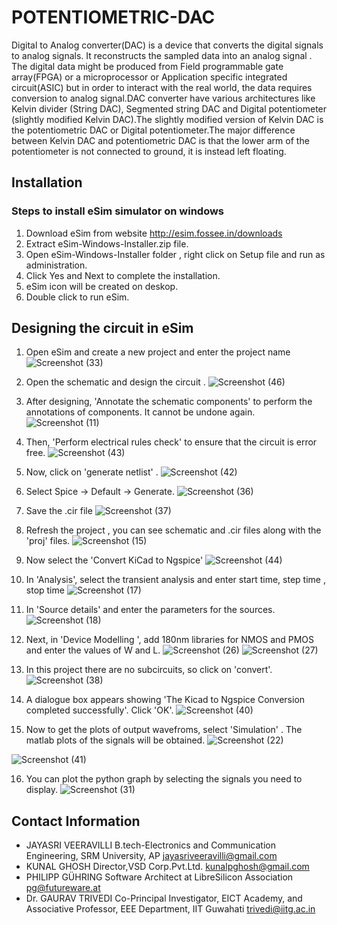 # POTENTIOMETRIC-DAC
Digital to Analog converter(DAC) is a device that converts the digital signals to analog signals. It reconstructs the sampled data into an analog signal . The digital data might be produced from Field programmable gate array(FPGA) or a microprocessor or Application specific integrated circuit(ASIC) but in order to interact with the real world, the data requires conversion to analog signal.DAC converter have various architectures like Kelvin divider (String DAC), Segmented string DAC and Digital potentiometer (slightly modified Kelvin DAC).The slightly modified version of Kelvin DAC is the potentiometric DAC or Digital potentiometer.The major difference between Kelvin DAC and potentiometric DAC is that the lower arm of the potentiometer is not connected to ground, it is instead left floating.

## Installation 
### Steps to install eSim simulator on windows
1) Download eSim from website http://esim.fossee.in/downloads
2) Extract eSim-Windows-Installer.zip file. 
3) Open eSim-Windows-Installer folder , right click on Setup file and run as administration. 
4) Click Yes and Next to complete the installation. 
5) eSim icon will be created on deskop.
6) Double click to run eSim.

##  Designing the circuit in eSim
1) Open eSim and create a new project and enter the project name
![Screenshot (33)](https://user-images.githubusercontent.com/40025087/85165589-afe98c80-b283-11ea-8ae8-c4215b86864e.png)

2) Open the schematic and design the circuit .
![Screenshot (46)](https://user-images.githubusercontent.com/40025087/85173604-3fe20300-b291-11ea-9ce6-7d15756764f7.png)

3) After designing, 'Annotate the schematic components' to perform the annotations of components. It cannot be undone again.
![Screenshot (11)](https://user-images.githubusercontent.com/40025087/85166170-8715c700-b284-11ea-834b-7d58d8ba8b25.png)

4) Then, 'Perform electrical rules check' to ensure that the circuit is error free.
![Screenshot (43)](https://user-images.githubusercontent.com/40025087/85173062-fe9d2380-b28f-11ea-9e4f-84dff3d1d6d9.png)

5) Now, click on 'generate netlist' .
![Screenshot (42)](https://user-images.githubusercontent.com/40025087/85172693-38215f00-b28f-11ea-9420-6f8511e1a9f2.png)

6) Select Spice -> Default -> Generate.
![Screenshot (36)](https://user-images.githubusercontent.com/40025087/85167302-3dc67700-b286-11ea-9996-666e31e0a0a4.png)

7) Save the .cir file
![Screenshot (37)](https://user-images.githubusercontent.com/40025087/85167786-ff7d8780-b286-11ea-9e8f-a499cb08eeb2.png)

8) Refresh the project , you can see schematic and .cir files along with the 'proj' files.
![Screenshot (15)](https://user-images.githubusercontent.com/40025087/85168245-b1b54f00-b287-11ea-9481-fda094542d0a.png)

9) Now select the 'Convert KiCad to Ngspice' 
![Screenshot (44)](https://user-images.githubusercontent.com/40025087/85173358-b6323580-b290-11ea-81c8-ca550173f97b.png)

10) In 'Analysis', select the transient analysis and enter start time, step time , stop time
![Screenshot (17)](https://user-images.githubusercontent.com/40025087/85169231-21780980-b289-11ea-8c9c-48f891a8a73a.png)

11) In 'Source details' and enter the parameters for the sources. 
![Screenshot (18)](https://user-images.githubusercontent.com/40025087/85169521-90edf900-b289-11ea-9468-6b7233699e91.png)

12) Next, in 'Device Modelling ', add 180nm libraries for NMOS and PMOS and enter the values of W and L.
![Screenshot (26)](https://user-images.githubusercontent.com/40025087/85169969-50db4600-b28a-11ea-8258-ee643a194245.png)
![Screenshot (27)](https://user-images.githubusercontent.com/40025087/85170312-d232d880-b28a-11ea-8ca3-6ce30caa9ff9.png)

13) In this project there are no subcircuits, so click on 'convert'.
![Screenshot (38)](https://user-images.githubusercontent.com/40025087/85171228-3c984880-b28c-11ea-98fb-ccdc75adc1bb.png)

14) A dialogue box appears showing 'The Kicad to Ngspice Conversion completed successfully'. Click 'OK'.
![Screenshot (40)](https://user-images.githubusercontent.com/40025087/85171495-c1836200-b28c-11ea-8691-f9e49c23b1ef.png)

15) Now to get the plots of output wavefroms, select 'Simulation' . The matlab plots of the signals will be obtained.
![Screenshot (22)](https://user-images.githubusercontent.com/40025087/85171809-5a19e200-b28d-11ea-86eb-acb40e0920cf.png)

![Screenshot (41)](https://user-images.githubusercontent.com/40025087/85171983-bda40f80-b28d-11ea-8d11-1ac9a249497d.png)

16) You can plot the python graph by selecting the signals you need to display.
![Screenshot (31)](https://user-images.githubusercontent.com/40025087/85172278-5470cc00-b28e-11ea-9cbf-db946b16cab0.png)

## Contact Information
* JAYASRI VEERAVILLI B.tech-Electronics and Communication Engineering, SRM University, AP jayasriveeravilli@gmail.com
* KUNAL GHOSH Director,VSD Corp.Pvt.Ltd. kunalpghosh@gmail.com
* PHILIPP GÜHRING Software Architect at LibreSilicon Association pg@futureware.at
* Dr. GAURAV TRIVEDI Co-Principal Investigator, EICT Academy,
  and Associative Professor, EEE Department, IIT Guwahati trivedi@iitg.ac.in
